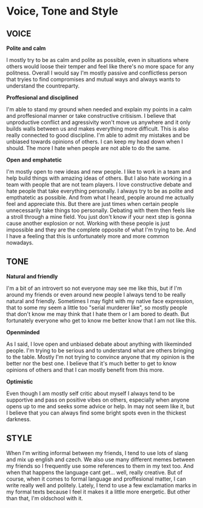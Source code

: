 # **Voice, Tone and Style**

## **VOICE**

**Polite and calm**

I mostly try to be as calm and polite as possible, even in situations where others would loose their temper and feel like there's no more space for any politness. Overall I would say I'm mostly passive and conflictless person that tryies to find compromises and mutual ways and always wants to understand the countreparty.

**Proffesional and disciplined**

I'm able to stand my ground when needed and explain my points in a calm and proffesional manner or take constructive critisism. I believe that unproductive conflict and agressivity won't move us anywhere and it only builds walls between us and makes everything more difficult. This is also really connected to good discipline. I'm able to admit my mistakes and be unbiased towards opinions of others. I can keep my head down when I should. The more I hate when people are not able to do the same.

**Open and emphatetic**

I'm mostly open to new ideas and new people. I like to work in a team and help build things with amazing ideas of others. But I also hate working in a team with people that are not team players. I love constructive debate and hate people that take everything personally. I always try to be as polite and empthatetic as possible. And from what I heard, people around me actually feel and appreciate this. But there are just times when certain people unnecessarily take things too personally. Debating with them then feels like a stroll through a mine field. You just don't know if your next step is gonna cause another explosion or not. Working with these people is just impossible and they are the complete opposite of what I'm trying to be. And I have a feeling that this is unfortunately more and more common nowadays.

## **TONE**

**Natural and friendly**

I'm a bit of an introvert so not everyone may see me like this, but if I'm around my friends or even around new people I always tend to be really natural and friendly. Sometimes I may fight with my native face expression, that to some my seem a little too "serial murderer like", so mostly people that don't know me may think that I hate them or I am bored to death. But fortunately everyone who get to know me better know that I am not like this.

**Openminded**

As I said, I love open and unbiased debate about anything with likeminded people. I'm trying to be serious and to understand what are others bringing to the table. Mostly I'm not trying to convince anyone that my opinion is the better nor the best one. I believe that it's much better to get to know opinions of others and that I can mostly benefit from this more.

**Optimistic**

Even though I am mostly self critic about myself I always tend to be supportive and pass on positive vibes on others, especially when anyone opens up to me and seeks some advice or help. In may not seem like it, but I believe that you can always find some bright spots even in the thickest darkness.

## **STYLE**

When I'm writing informal between my friends, I tend to use lots of slang and mix up english and czech. We also use many different memes between my friends so I frequently use some references to them in my text too. And when that happens the language cant get... well, really creative. But of course, when it comes to formal language and proffesional matter, I can write really well and politely. Lately, I tend to use a few exclamation marks in my formal texts because I feel it makes it a little more energetic. But other than that, I'm oldschool with it.
